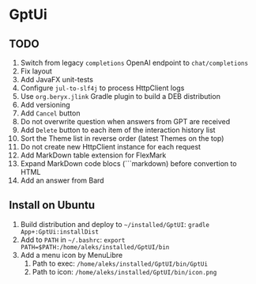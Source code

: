# GptUi

## TODO

1. Switch from legacy `completions` OpenAI endpoint to `chat/completions`
2. Fix layout
3. Add JavaFX unit-tests
4. Configure `jul-to-slf4j` to process HttpClient logs
5. Use `org.beryx.jlink` Gradle plugin to build a DEB distribution
6. Add versioning
7. Add `Cancel` button
8. Do not overwrite question when answers from GPT are received
9. Add `Delete` button to each item of the interaction history list
10. Sort the Theme list in reverse order (latest Themes on the top)
11. Do not create new HttpClient instance for each request
12. Add MarkDown table extension for FlexMark
13. Expand MarkDown code blocs (```markdown) before convertion to HTML
14. Add an answer from Bard

## Install on Ubuntu

1. Build distribution and deploy to `~/installed/GptUI`: `gradle App+:GptUi:installDist`
2. Add to `PATH` in `~/.bashrc`: `export PATH=$PATH:/home/aleks/installed/GptUI/bin`
3. Add a menu icon by MenuLibre
    1. Path to exec: `/home/aleks/installed/GptUI/bin/GptUi`
    2. Path to icon: `/home/aleks/installed/GptUI/bin/icon.png`
